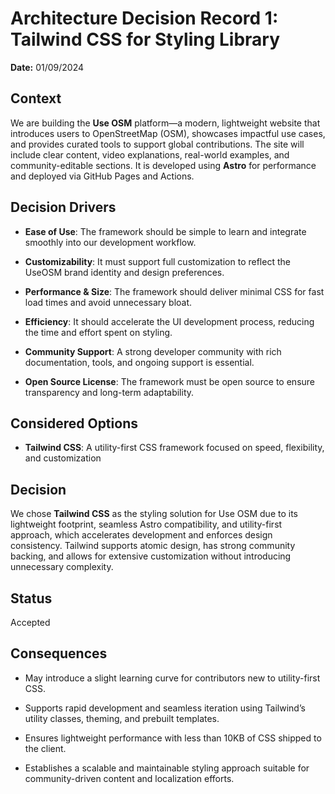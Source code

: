 # Architecture Decision Record 1: Tailwind CSS for Styling Library

**Date:** 01/09/2024

## Context

We are building the **Use OSM** platform—a modern, lightweight website that introduces users to OpenStreetMap (OSM), showcases impactful use cases, and provides curated tools to support global contributions. The site will include clear content, video explanations, real-world examples, and community-editable sections. It is developed using **Astro** for performance and deployed via GitHub Pages and Actions.

## Decision Drivers

- **Ease of Use**: The framework should be simple to learn and integrate smoothly into our development workflow.

- **Customizability**: It must support full customization to reflect the UseOSM brand identity and design preferences.

- **Performance & Size**: The framework should deliver minimal CSS for fast load times and avoid unnecessary bloat.

- **Efficiency**: It should accelerate the UI development process, reducing the time and effort spent on styling.

- **Community Support**: A strong developer community with rich documentation, tools, and ongoing support is essential.

- **Open Source License**: The framework must be open source to ensure transparency and long-term adaptability.

## Considered Options

- **Tailwind CSS**: A utility-first CSS framework focused on speed, flexibility, and customization

## Decision

We chose **Tailwind CSS** as the styling solution for Use OSM due to its lightweight footprint, seamless Astro compatibility, and utility-first approach, which accelerates development and enforces design consistency. Tailwind supports atomic design, has strong community backing, and allows for extensive customization without introducing unnecessary complexity.

## Status

Accepted

## Consequences

- May introduce a slight learning curve for contributors new to utility-first CSS.

- Supports rapid development and seamless iteration using Tailwind’s utility classes, theming, and prebuilt templates.

- Ensures lightweight performance with less than 10KB of CSS shipped to the client.

- Establishes a scalable and maintainable styling approach suitable for community-driven content and localization efforts.
